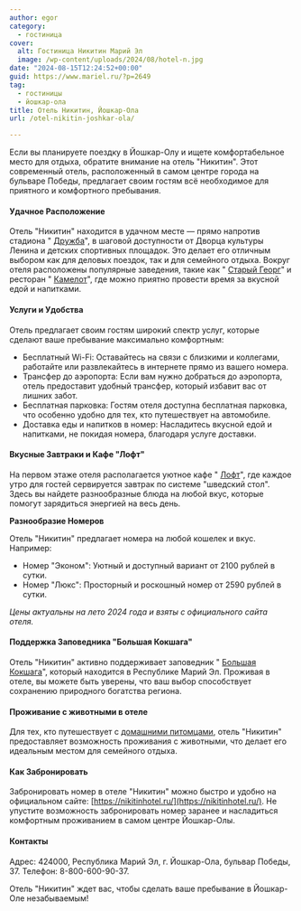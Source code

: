 ```yaml
---
author: egor
category:
  - гостиница
cover:
  alt: Гостиница Никитин Марий Эл
  image: /wp-content/uploads/2024/08/hotel-n.jpg
date: "2024-08-15T12:24:52+00:00"
guid: https://www.mariel.ru/?p=2649
tag:
  - гостиницы
  - йошкар-ола
title: Отель Никитин, Йошкар-Ола
url: /otel-nikitin-joshkar-ola/

---
```

Если вы планируете поездку в Йошкар-Олу и ищете комфортабельное место для отдыха, обратите внимание на отель "Никитин". Этот современный отель, расположенный в самом центре города на бульваре Победы, предлагает своим гостям всё необходимое для приятного и комфортного пребывания.

#### Удачное Расположение

Отель "Никитин" находится в удачном месте — прямо напротив стадиона " [Дружба](/stadion-druzhba/)", в шаговой доступности от Дворца культуры Ленина и детских спортивных площадок. Это делает его отличным выбором как для деловых поездок, так и для семейного отдыха. Вокруг отеля расположены популярные заведения, такие как " [Старый Георг](/oldgeorge/)" и ресторан " [Камелот](/camelot/)", где можно приятно провести время за вкусной едой и напитками.

#### Услуги и Удобства

Отель предлагает своим гостям широкий спектр услуг, которые сделают ваше пребывание максимально комфортным:

- Бесплатный Wi-Fi: Оставайтесь на связи с близкими и коллегами, работайте или развлекайтесь в интернете прямо из вашего номера.
- Трансфер до аэропорта: Если вам нужно добраться до аэропорта, отель предоставит удобный трансфер, который избавит вас от лишних забот.
- Бесплатная парковка: Гостям отеля доступна бесплатная парковка, что особенно удобно для тех, кто путешествует на автомобиле.
- Доставка еды и напитков в номер: Насладитесь вкусной едой и напитками, не покидая номера, благодаря услуге доставки.

#### Вкусные Завтраки и Кафе "Лофт"

На первом этаже отеля располагается уютное кафе " [Лофт](/kafe-loft/)", где каждое утро для гостей сервируется завтрак по системе "шведский стол". Здесь вы найдете разнообразные блюда на любой вкус, которые помогут зарядиться энергией на весь день.

**Разнообразие Номеров**

Отель "Никитин" предлагает номера на любой кошелек и вкус. Например:

- Номер "Эконом": Уютный и доступный вариант от 2100 рублей в сутки.
- Номер "Люкс": Просторный и роскошный номер от 2590 рублей в сутки.

_Цены актуальны на лето 2024 года и взяты с официального сайта отеля._

#### Поддержка Заповедника "Большая Кокшага"

Отель "Никитин" активно поддерживает заповедник " [Большая Кокшага](/ekskursii-bolshaya-kokshaga/)", который находится в Республике Марий Эл. Проживая в отеле, вы можете быть уверены, что ваш выбор способствует сохранению природного богатства региона.

#### Проживание с животными в отеле

Для тех, кто путешествует с [домашними питомцами](/v-joshkar-ole-otkrylos-kotokafe-zoki/), отель "Никитин" предоставляет возможность проживания с животными, что делает его идеальным местом для семейного отдыха.

#### Как Забронировать

Забронировать номер в отеле "Никитин" можно быстро и удобно на официальном сайте: [https://nikitinhotel.ru/](https://nikitinhotel.ru/). Не упустите возможность забронировать номер заранее и насладиться комфортным проживанием в самом центре Йошкар-Олы.

#### Контакты

Адрес: 424000, Республика Марий Эл, г. Йошкар-Ола, бульвар Победы, 37.
Телефон: 8-800-600-90-37.

Отель "Никитин" ждет вас, чтобы сделать ваше пребывание в Йошкар-Оле незабываемым!
